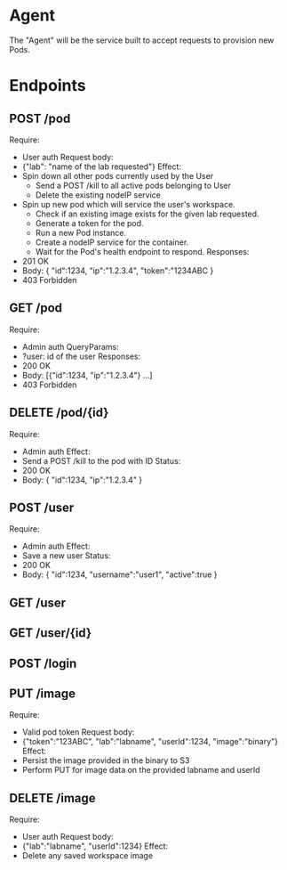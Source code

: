 # Agent
The "Agent" will be the service built to accept requests to provision new Pods.
# Endpoints
## POST /pod
Require: 
- User auth
Request body:
- {"lab": "name of the lab requested"}
Effect:
- Spin down all other pods currently used by the User
    - Send a POST /kill to all active pods belonging to User
    - Delete the existing nodeIP service
- Spin up new pod which will service the user's workspace.
    - Check if an existing image exists for the given lab requested.
    - Generate a token for the pod.
    - Run a new Pod instance.
    - Create a nodeIP service for the container.
    - Wait for the Pod's health endpoint to respond.
Responses:
- 201 OK
-   Body: { "id":1234, "ip":"1.2.3.4", "token":"1234ABC }
- 403 Forbidden
## GET /pod
Require:
- Admin auth
QueryParams:
- ?user: id of the user
Responses:
- 200 OK
-   Body: [{"id":1234, "ip":"1.2.3.4"} ...]
- 403 Forbidden
## DELETE /pod/{id}
Require:
- Admin auth
Effect:
- Send a POST /kill to the pod with ID
Status:
- 200 OK
-   Body: { "id":1234, "ip":"1.2.3.4" }
## POST /user
Require:
- Admin auth
Effect:
- Save a new user
Status:
- 200 OK
-   Body: { "id":1234, "username":"user1", "active":true }
## GET /user
## GET /user/{id}
## POST /login
## PUT /image
Require:
- Valid pod token
Request body:
- {"token":"123ABC", "lab":"labname", "userId":1234, "image":"binary"}
Effect: 
- Persist the image provided in the binary to S3
- Perform PUT for image data on the provided labname and userId
## DELETE /image
Require:
- User auth
Request body:
- {"lab":"labname", "userId":1234}
Effect:
- Delete any saved workspace image